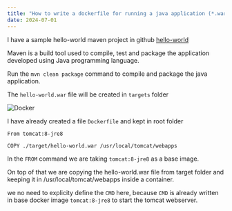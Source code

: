 ```yaml
---
title: "How to write a dockerfile for running a java application (*.war) in Apache tomcat webserver"
date: 2024-07-01
---
```


I have a sample hello-world maven project in github [hello-world](https://github.com/vigneshsweekaran/hello-world)

Maven is a build tool used to compile, test and package the application developed using Java programming language.

Run the `mvn clean package` command to compile and package the java application.

The `hello-world.war` file will be created in `targets` folder

![Docker](../images/docker-target-folder.png)

I have already created a file `Dockerfile` and kept in root folder

```
From tomcat:8-jre8

COPY ./target/hello-world.war /usr/local/tomcat/webapps
```

In the `FROM` command we are taking `tomcat:8-jre8` as a base image.

On top of that we are copying the hello-world.war file from target folder and keeping it in /usr/local/tomcat/webapps inside a container.

we no need to explicity define the `CMD` here, because `CMD` is already written in base docker image `tomcat:8-jre8` to start the tomcat webserver.
